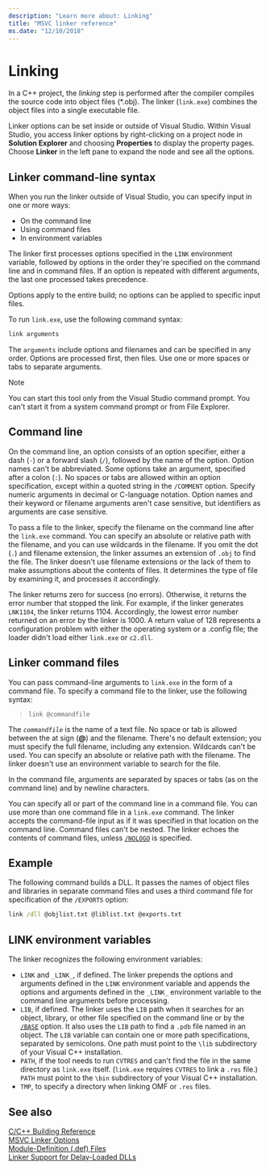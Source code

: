 ```yaml
---
description: "Learn more about: Linking"
title: "MSVC linker reference"
ms.date: "12/10/2018"
---
```

# Linking

In a C++ project, the *linking* step is performed after the compiler compiles the source code into object files (*.obj). The linker (`link.exe`) combines the object files into a single executable file.

Linker options can be set inside or outside of Visual Studio. Within Visual Studio, you access linker options by right-clicking on a project node in **Solution Explorer** and choosing **Properties** to display the property pages. Choose **Linker** in the left pane to expand the node and see all the options.

## Linker command-line syntax

When you run the linker outside of Visual Studio, you can specify input in one or more ways:

- On the command line
- Using command files
- In environment variables

The linker first processes options specified in the `LINK` environment variable, followed by options in the order they're specified on the command line and in command files. If an option is repeated with different arguments, the last one processed takes precedence.

Options apply to the entire build; no options can be applied to specific input files.

To run `link.exe`, use the following command syntax:

```cmd
link arguments
```

The `arguments` include options and filenames and can be specified in any order. Options are processed first, then files. Use one or more spaces or tabs to separate arguments.

> [!NOTE]
> You can start this tool only from the Visual Studio command prompt. You can't start it from a system command prompt or from File Explorer.

## Command line

On the command line, an option consists of an option specifier, either a dash (`-`) or a forward slash (`/`), followed by the name of the option. Option names can't be abbreviated. Some options take an argument, specified after a colon (`:`). No spaces or tabs are allowed within an option specification, except within a quoted string in the `/COMMENT` option. Specify numeric arguments in decimal or C-language notation. Option names and their keyword or filename arguments aren't case sensitive, but identifiers as arguments are case sensitive.

To pass a file to the linker, specify the filename on the command line after the `link.exe` command. You can specify an absolute or relative path with the filename, and you can use wildcards in the filename. If you omit the dot (`.`) and filename extension, the linker assumes an extension of `.obj` to find the file. The linker doesn't use filename extensions or the lack of them to make assumptions about the contents of files. It determines the type of file by examining it, and processes it accordingly.

The linker returns zero for success (no errors). Otherwise, it returns the error number that stopped the link. For example, if the linker generates `LNK1104`, the linker returns 1104. Accordingly, the lowest error number returned on an error by the linker is 1000. A return value of 128 represents a configuration problem with either the operating system or a .config file; the loader didn't load either `link.exe` or `c2.dll`.

## Linker command files

You can pass command-line arguments to `link.exe` in the form of a command file. To specify a command file to the linker, use the following syntax:

> `link @commandfile`

The *`commandfile`* is the name of a text file. No space or tab is allowed between the at sign (**\@**) and the filename. There's no default extension; you must specify the full filename, including any extension. Wildcards can't be used. You can specify an absolute or relative path with the filename. The linker doesn't use an environment variable to search for the file.

In the command file, arguments are separated by spaces or tabs (as on the command line) and by newline characters.

You can specify all or part of the command line in a command file. You can use more than one command file in a `link.exe` command. The linker accepts the command-file input as if it was specified in that location on the command line. Command files can't be nested. The linker echoes the contents of command files, unless [`/NOLOGO`](nologo-suppress-startup-banner-linker.md) is specified.

## Example

The following command builds a DLL. It passes the names of object files and libraries in separate command files and uses a third command file for specification of the `/EXPORTS` option:

```cmd
link /dll @objlist.txt @liblist.txt @exports.txt
```

## LINK environment variables

The linker recognizes the following environment variables:

- `LINK` and `_LINK_`, if defined. The linker prepends the options and arguments defined in the `LINK` environment variable and appends the options and arguments defined in the `_LINK_` environment variable to the command line arguments before processing.
- `LIB`, if defined. The linker uses the `LIB` path when it searches for an object, library, or other file specified on the command line or by the [`/BASE`](base-base-address.md) option. It also uses the `LIB` path to find a `.pdb` file named in an object. The `LIB` variable can contain one or more path specifications, separated by semicolons. One path must point to the `\lib` subdirectory of your Visual C++ installation.
- `PATH`, if the tool needs to run `CVTRES` and can't find the file in the same directory as `link.exe` itself. (`link.exe` requires `CVTRES` to link a `.res` file.) `PATH` must point to the `\bin` subdirectory of your Visual C++ installation.
- `TMP`, to specify a directory when linking OMF or `.res` files.

## See also

[C/C++ Building Reference](c-cpp-building-reference.md)\
[MSVC Linker Options](linker-options.md)\
[Module-Definition (.def) Files](module-definition-dot-def-files.md)\
[Linker Support for Delay-Loaded DLLs](linker-support-for-delay-loaded-dlls.md)
